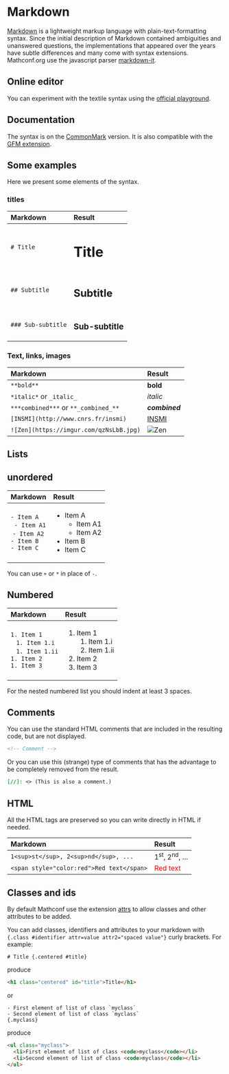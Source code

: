 # Markdown

[Markdown](https://en.wikipedia.org/wiki/Markdown) is a lightweight markup language with plain-text-formatting syntax.
Since the initial description of Markdown contained ambiguities and unanswered questions, the implementations that appeared over the years have subtle differences and many come with syntax extensions.
Mathconf.org use the javascript parser [markdown-it](https://github.com/markdown-it/markdown-it).

## Online editor

You can experiment with the textile syntax using the [official playground](https://markdown-it.github.io/).

## Documentation

The syntax is on the [CommonMark](https://commonmark.org/help/) version.
It is also compatible with the [GFM extension](https://guides.github.com/features/mastering-markdown/).

## Some examples

Here we present some elements of the syntax.

### titles

| Markdown           | Result                |
|:-------------------|:----------------------|
| `# Title`          | <h1>Title</h1>        |
| `## Subtitle`      | <h2>Subtitle</h2>     |
| `### Sub-subtitle` | <h3>Sub-subtitle</h3> |

### Text, links, images

| Markdown                                | Result                                              |
|:----------------------------------------|:----------------------------------------------------|
| `**bold**`                              | <strong>bold</strong>                               |
| `*italic*` or  `_italic_`               | <em>italic</em>                                     |
| `***combined***` or `**_combined_**`    | <strong><em>combined</em></strong>                  |
| `[INSMI](http://www.cnrs.fr/insmi)`     | <a href="http://www.cnrs.fr/insmi">INSMI</a>        |
| `![Zen](https://imgur.com/qzNsLbB.jpg)` | <img src="https://imgur.com/qzNsLbB.jpg" alt="Zen"> |

## Lists

## unordered

| Markdown                                                                                   | Result                                                                                           |
|:-------------------------------------------------------------------------------------------|:-------------------------------------------------------------------------------------------------|
| `- Item A`<br>&nbsp;&nbsp;`- Item A1`<br>&nbsp;`- Item A2`<br>`- Item B`<br>`- Item C`<br> | <ul><li>Item A <ul><li>Item A1</li><li>Item A2</li></ul></li><li>Item B</li><li>Item C</li></ul> |

You can use `+` or `*` in place of `-`.

## Numbered

| Markdown                                                                                                             | Result                                                                                              |
|:---------------------------------------------------------------------------------------------------------------------|:----------------------------------------------------------------------------------------------------|
| `1. Item 1`<br>&nbsp;&nbsp;&nbsp;`1. Item 1.i`<br>&nbsp;&nbsp;&nbsp;`1. Item 1.ii`<br>`1. Item 2`<br>`1. Item 3`<br> | <ol><li>Item 1 <ol><li>Item 1.i</li><li>Item 1.ii</li></ol></li><li>Item 2</li><li>Item 3</li></ol> |

For the nested numbered list you should indent at least 3 spaces.

## Comments

You can use the standard HTML comments that are included in the resulting code, but are not displayed.

```markdown
<!-- Comment -->
```

Or you can use this (strange) type of comments that has the advantage to be completely removed from the result.

```markdown
[//]: <> (This is also a comment.)
```

## HTML

All the HTML tags are preserved so you can write directly in HTML if needed.

| Markdown                                  | Result                                  |
|:------------------------------------------|:----------------------------------------|
| `1<sup>st</sup>, 2<sup>nd</sup>, ...`     | 1<sup>st</sup>, 2<sup>nd</sup>, &#8230; |
| `<span style="color:red">Red text</span>` | <span style="color:red">Red text</span> |

## Classes and ids

By default Mathconf use the extension [attrs](https://github.com/arve0/markdown-it-attrs) to allow classes and other attributes to be added.

You can add classes, identifiers and attributes to your markdown with `{.class #identifier attr=value attr2="spaced value"}` curly brackets. For example:

```textile
# Title {.centered #title}
```
produce
```html
<h1 class="centered" id="title">Title</h1>
```

or

```textile
- First element of list of class `myclass`
- Second element of list of class `myclass`
{.myclass}
```
produce
```html
<ul class="myclass">
  <li>First element of list of class <code>myclass</code></li>
  <li>Second element of list of class <code>myclass</code></li>
</ul>
```
